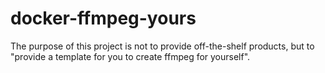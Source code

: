 # docker-ffmpeg-yours
The purpose of this project is not to provide off-the-shelf products, but to "provide a template for you to create ffmpeg for yourself".
